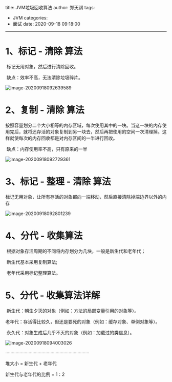 title: JVM垃圾回收算法
author: 郑天祺
tags:

  - JVM
categories:
  - 面试
date: 2020-09-18 09:18:00

---

# 1、标记 - 清除 算法

​	标记无用对象，然后进行清除回收。

​	缺点：效率不高，无法清除垃圾碎片。

![image-20200918092639589](/img/jvm1.png)

# 2、复制 - 清除 算法

​	按照容量划分二个大小相等的内存区域，每次使用其中的一块。当这一块的内存使用完后，就将还存活的对象复制到另一块去，然后再把使用的空间一次清理掉。这样就使每次的内存回收都是对内存区间的一半进行回收。

​	缺点：内存使用率不高，只有原来的一半

![image-20200918092729361](/img/jvm2.png)

# 3、标记 - 整理 - 清除 算法

​	标记无用对象，让所有存活的对象都向一端移动，然后直接清除掉端边界以外的内存

![image-20200918092801239](/img/jvm3.png)

# 4、分代 - 收集算法

​		根据对象存活周期的不同将内存划分为几块，一般是新生代和老年代；

​		新生代基本采用复制算法;

​		老年代采用标记整理算法。

# 5、分代 - 收集算法详解

​	新生代：朝生夕灭的对象（例如：方法的局部变量引用的对象等）。

​    老年代：存活得比较久，但还是要死的对象（例如：缓存对象、单例对象等）。

​    永久代：对象生成后几乎不灭的对象（例如：加载过的类信息）。

![image-20200918094003026](/img/jvmHeapStructure.png)

·································································

堆大小 = 新生代 + 老年代

新生代与老年代的比例 = 1：2

